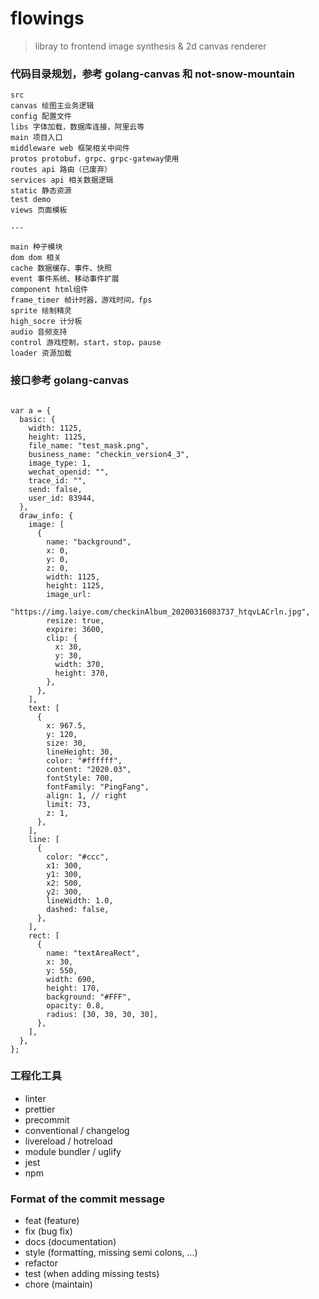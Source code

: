 # flowings

> libray to frontend image synthesis & 2d canvas renderer

### 代码目录规划，参考 golang-canvas 和 not-snow-mountain

```
src
canvas 绘图主业务逻辑
config 配置文件
libs 字体加载，数据库连接，阿里云等
main 项目入口
middleware web 框架相关中间件
protos protobuf，grpc、grpc-gateway使用
routes api 路由（已废弃）
services api 相关数据逻辑
static 静态资源
test demo
views 页面模板

---

main 种子模块
dom dom 相关
cache 数据缓存、事件、快照
event 事件系统、移动事件扩展
component html组件
frame_timer 帧计时器，游戏时间，fps
sprite 绘制精灵
high_socre 计分板
audio 音频支持
control 游戏控制，start，stop，pause
loader 资源加载

```

### 接口参考 golang-canvas

```

var a = {
  basic: {
    width: 1125,
    height: 1125,
    file_name: "test_mask.png",
    business_name: "checkin_version4_3",
    image_type: 1,
    wechat_openid: "",
    trace_id: "",
    send: false,
    user_id: 83944,
  },
  draw_info: {
    image: [
      {
        name: "background",
        x: 0,
        y: 0,
        z: 0,
        width: 1125,
        height: 1125,
        image_url:
          "https://img.laiye.com/checkinAlbum_20200316083737_htqvLACrln.jpg",
        resize: true,
        expire: 3600,
        clip: {
          x: 30,
          y: 30,
          width: 370,
          height: 370,
        },
      },
    ],
    text: [
      {
        x: 967.5,
        y: 120,
        size: 30,
        lineHeight: 30,
        color: "#ffffff",
        content: "2020.03",
        fontStyle: 700,
        fontFamily: "PingFang",
        align: 1, // right
        limit: 73,
        z: 1,
      },
    ],
    line: [
      {
        color: "#ccc",
        x1: 300,
        y1: 300,
        x2: 500,
        y2: 300,
        lineWidth: 1.0,
        dashed: false,
      },
    ],
    rect: [
      {
        name: "textAreaRect",
        x: 30,
        y: 550,
        width: 690,
        height: 170,
        background: "#FFF",
        opacity: 0.8,
        radius: [30, 30, 30, 30],
      },
    ],
  },
};

```

### 工程化工具

- linter
- prettier
- precommit
- conventional / changelog
- livereload / hotreload
- module bundler / uglify
- jest
- npm

### Format of the commit message

- feat (feature)
- fix (bug fix)
- docs (documentation)
- style (formatting, missing semi colons, …)
- refactor
- test (when adding missing tests)
- chore (maintain)
